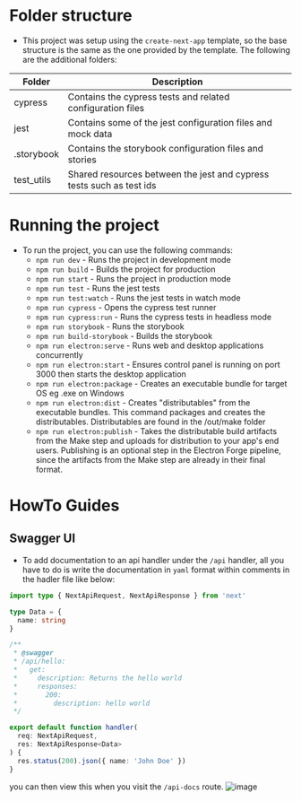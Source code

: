 # Folder structure
- This project was setup using the `create-next-app` template, so the base structure is the same as the one provided by the template. The following are the additional folders:

| Folder | Description |
| ------ | ----------- |
| cypress | Contains the cypress tests and related configuration files |
| jest | Contains some of the jest configuration files and mock data |
| .storybook | Contains the storybook configuration files and stories |
| test_utils | Shared resources between the jest and cypress tests such as test ids|

# Running the project
- To run the project, you can use the following commands:
  - `npm run dev` - Runs the project in development mode
  - `npm run build` - Builds the project for production
  - `npm run start` - Runs the project in production mode
  - `npm run test` - Runs the jest tests
  - `npm run test:watch` - Runs the jest tests in watch mode
  - `npm run cypress` - Opens the cypress test runner
  - `npm run cypress:run` - Runs the cypress tests in headless mode
  - `npm run storybook` - Runs the storybook
  - `npm run build-storybook` - Builds the storybook
  - `npm run electron:serve` - Runs web and desktop applications concurrently
  - `npm run electron:start` - Ensures control panel is running on port 3000 then starts the desktop application
  - `npm run electron:package` - Creates an executable bundle for target OS eg .exe on Windows
  - `npm run electron:dist` - Creates "distributables" from the executable bundles. This command packages and creates the distributables. Distributables are found in the /out/make folder
  - `npm run electron:publish` - Takes the distributable build artifacts from the Make step and uploads for distribution to your app's end users. Publishing is an optional step in the Electron Forge pipeline, since the artifacts from the Make step are already in their final format.


# HowTo Guides

## Swagger UI
- To add documentation to an api handler under the `/api` handler, all you have to do is write the documentation in `yaml` format within comments in the hadler file like below:
```ts
import type { NextApiRequest, NextApiResponse } from 'next'

type Data = {
  name: string
}

/**
 * @swagger
 * /api/hello:
 *   get:
 *     description: Returns the hello world
 *     responses:
 *       200:
 *         description: hello world
 */

export default function handler(
  req: NextApiRequest,
  res: NextApiResponse<Data>
) {
  res.status(200).json({ name: 'John Doe' })
}

```
you can then view this when you visit the `/api-docs` route.
![image](https://user-images.githubusercontent.com/58218526/203850115-506a0170-edac-4a21-8b52-b9ca4aa6a725.png)

